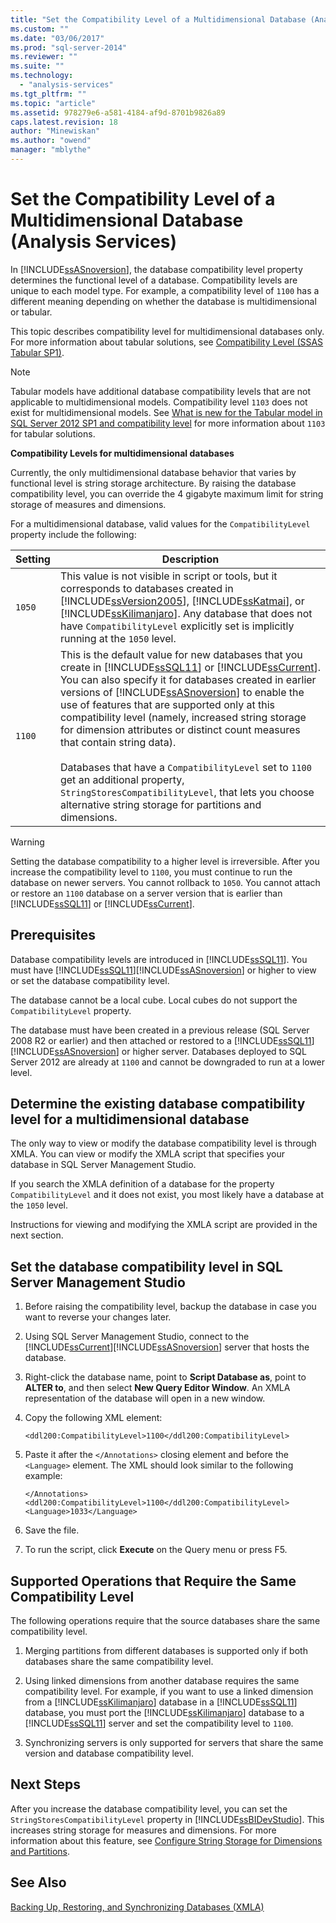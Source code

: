 ```yaml
---
title: "Set the Compatibility Level of a Multidimensional Database (Analysis Services) | Microsoft Docs"
ms.custom: ""
ms.date: "03/06/2017"
ms.prod: "sql-server-2014"
ms.reviewer: ""
ms.suite: ""
ms.technology: 
  - "analysis-services"
ms.tgt_pltfrm: ""
ms.topic: "article"
ms.assetid: 978279e6-a581-4184-af9d-8701b9826a89
caps.latest.revision: 18
author: "Minewiskan"
ms.author: "owend"
manager: "mblythe"
---
```

# Set the Compatibility Level of a Multidimensional Database (Analysis Services)
  In [!INCLUDE[ssASnoversion](../../includes/ssasnoversion-md.md)], the database compatibility level property determines the functional level of a database. Compatibility levels are unique to each model type. For example, a compatibility level of `1100` has a different meaning depending on whether the database is multidimensional or tabular.  
  
 This topic describes compatibility level for multidimensional databases only. For more information about tabular solutions, see [Compatibility Level &#40;SSAS Tabular SP1&#41;](../tabular-models/compatibility-level-for-tabular-models-in-analysis-services.md).  
  
> [!NOTE]  
>  Tabular models have additional database compatibility levels that are not applicable to multidimensional models. Compatibility level `1103` does not exist for multidimensional models. See [What is new for the Tabular model in SQL Server 2012 SP1 and compatibility level](http://go.microsoft.com/fwlink/?LinkId=301727) for more information about `1103` for tabular solutions.  
  
 **Compatibility Levels for multidimensional databases**  
  
 Currently, the only multidimensional database behavior that varies by functional level is string storage architecture. By raising the database compatibility level, you can override the 4 gigabyte maximum limit for string storage of measures and dimensions.  
  
 For a multidimensional database, valid values for the `CompatibilityLevel` property include the following:  
  
|Setting|Description|  
|-------------|-----------------|  
|`1050`|This value is not visible in script or tools, but it corresponds to databases created in [!INCLUDE[ssVersion2005](../../includes/ssversion2005-md.md)], [!INCLUDE[ssKatmai](../../includes/sskatmai-md.md)], or [!INCLUDE[ssKilimanjaro](../../includes/sskilimanjaro-md.md)]. Any database that does not have `CompatibilityLevel` explicitly set is implicitly running at the `1050` level.|  
|`1100`|This is the default value for new databases that you create in [!INCLUDE[ssSQL11](../../includes/sssql11-md.md)] or [!INCLUDE[ssCurrent](../../includes/sscurrent-md.md)]. You can also specify it for databases created in earlier versions of [!INCLUDE[ssASnoversion](../../includes/ssasnoversion-md.md)] to enable the use of features that are supported only at this compatibility level (namely, increased string storage for dimension attributes or distinct count measures that contain string data).<br /><br /> Databases that have a `CompatibilityLevel` set to `1100` get an additional property, `StringStoresCompatibilityLevel`, that lets you choose alternative string storage for partitions and dimensions.|  
  
> [!WARNING]  
>  Setting the database compatibility to a higher level is irreversible. After you increase the compatibility level to `1100`, you must continue to run the database on newer servers. You cannot rollback to `1050`. You cannot attach or restore an `1100` database on a server version that is earlier than [!INCLUDE[ssSQL11](../../includes/sssql11-md.md)] or [!INCLUDE[ssCurrent](../../includes/sscurrent-md.md)].  
  
## Prerequisites  
 Database compatibility levels are introduced in [!INCLUDE[ssSQL11](../../includes/sssql11-md.md)]. You must have [!INCLUDE[ssSQL11](../../includes/sssql11-md.md)][!INCLUDE[ssASnoversion](../../includes/ssasnoversion-md.md)] or higher to view or set the database compatibility level.  
  
 The database cannot be a local cube. Local cubes do not support the `CompatibilityLevel` property.  
  
 The database must have been created in a previous release (SQL Server 2008 R2 or earlier) and then attached or restored to a [!INCLUDE[ssSQL11](../../includes/sssql11-md.md)][!INCLUDE[ssASnoversion](../../includes/ssasnoversion-md.md)] or higher server. Databases deployed to SQL Server 2012 are already at `1100` and cannot be downgraded to run at a lower level.  
  
## Determine the existing database compatibility level for a multidimensional database  
 The only way to view or modify the database compatibility level is through XMLA. You can view or modify the XMLA script that specifies your database in SQL Server Management Studio.  
  
 If you search the XMLA definition of a database for the property `CompatibilityLevel` and it does not exist, you most likely have a database at the `1050` level.  
  
 Instructions for viewing and modifying the XMLA script are provided in the next section.  
  
## Set the database compatibility level in SQL Server Management Studio  
  
1.  Before raising the compatibility level, backup the database in case you want to reverse your changes later.  
  
2.  Using SQL Server Management Studio, connect to the [!INCLUDE[ssCurrent](../../includes/sscurrent-md.md)][!INCLUDE[ssASnoversion](../../includes/ssasnoversion-md.md)] server that hosts the database.  
  
3.  Right-click the database name, point to **Script Database as**, point to **ALTER to**, and then select **New Query Editor Window**. An XMLA representation of the database will open in a new window.  
  
4.  Copy the following XML element:  
  
    ```  
    <ddl200:CompatibilityLevel>1100</ddl200:CompatibilityLevel>  
    ```  
  
5.  Paste it after the `</Annotations>` closing element and before the `<Language>` element. The XML should look similar to the following example:  
  
    ```  
    </Annotations>  
    <ddl200:CompatibilityLevel>1100</ddl200:CompatibilityLevel>  
    <Language>1033</Language>  
    ```  
  
6.  Save the file.  
  
7.  To run the script, click **Execute** on the Query menu or press F5.  
  
## Supported Operations that Require the Same Compatibility Level  
 The following operations require that the source databases share the same compatibility level.  
  
1.  Merging partitions from different databases is supported only if both databases share the same compatibility level.  
  
2.  Using linked dimensions from another database requires the same compatibility level. For example, if you want to use a linked dimension from a [!INCLUDE[ssKilimanjaro](../../includes/sskilimanjaro-md.md)] database in a [!INCLUDE[ssSQL11](../../includes/sssql11-md.md)] database, you must port the [!INCLUDE[ssKilimanjaro](../../includes/sskilimanjaro-md.md)] database to a [!INCLUDE[ssSQL11](../../includes/sssql11-md.md)] server and set the compatibility level to `1100`.  
  
3.  Synchronizing servers is only supported for servers that share the same version and database compatibility level.  
  
## Next Steps  
 After you increase the database compatibility level, you can set the `StringStoresCompatibilityLevel` property in [!INCLUDE[ssBIDevStudio](../../includes/ssbidevstudio-md.md)]. This increases string storage for measures and dimensions. For more information about this feature, see [Configure String Storage for Dimensions and Partitions](configure-string-storage-for-dimensions-and-partitions.md).  
  
## See Also  
 [Backing Up, Restoring, and Synchronizing Databases &#40;XMLA&#41;](../multidimensional-models-scripting-language-assl-xmla/backing-up-restoring-and-synchronizing-databases-xmla.md)  
  
  